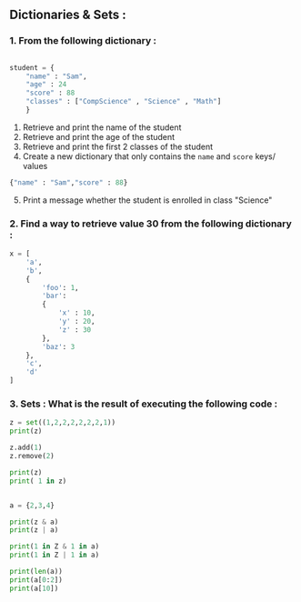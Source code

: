 ## Dictionaries & Sets : 

### 1. From the following dictionary : 

```python

student = {
	"name" : "Sam",
	"age" : 24
	"score" : 88
	"classes" : ["CompScience" , "Science" , "Math"]
	}
```

1. Retrieve and print the name of the student
2. Retrieve and print the age of the student
3. Retrieve and print the first 2 classes of the student
4. Create a new dictionary that only contains the `name` and `score` keys/ values
```python
{"name" : "Sam","score" : 88}
```
5. Print a message whether the student is enrolled in class "Science"


### 2. Find a way to retrieve value 30 from the following dictionary : 

```python
x = [
    'a',
    'b',
    {
        'foo': 1,
        'bar':
        {
            'x' : 10,
            'y' : 20,
            'z' : 30
        },
        'baz': 3
    },
    'c',
    'd'
]
```

### 3. Sets : What is the result of executing the following code : 

```python
z = set((1,2,2,2,2,2,2,1))
print(z)

z.add(1)
z.remove(2)

print(z)
print( 1 in z)


a = {2,3,4}

print(z & a)
print(z | a)

print(1 in Z & 1 in a)
print(1 in Z | 1 in a)

print(len(a))
print(a[0:2])
print(a[10])
```


